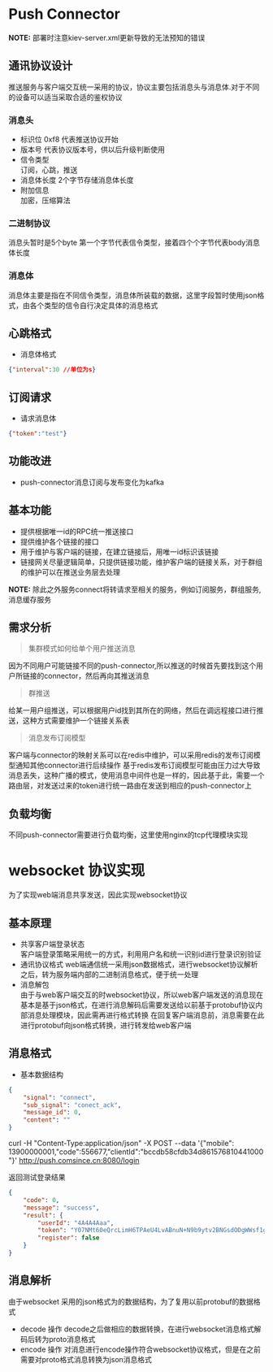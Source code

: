 # Push Connector

**NOTE:** 部署时注意kiev-server.xml更新导致的无法预知的错误

## 通讯协议设计
推送服务与客户端交互统一采用的协议，协议主要包括消息头与消息体.对于不同的设备可以适当采取合适的鉴权协议

### 消息头
* 标识位 0xf8 代表推送协议开始
* 版本号 代表协议版本号，供以后升级判断使用
* 信令类型  
订阅，心跳，推送
* 消息体长度 2个字节存储消息体长度
* 附加信息  
加密，压缩算法

### 二进制协议
消息头暂时是5个byte
第一个字节代表信令类型，接着四个个字节代表body消息体长度

### 消息体
消息体主要是指在不同信令类型，消息体所装载的数据，这里字段暂时使用json格式，由各个类型的信令自行决定具体的消息格式


## 心跳格式
* 消息体格式
```json
{"interval":30 //单位为s}
```

## 订阅请求
* 请求消息体
````json
{"token":"test"}
````

## 功能改进
* push-connector消息订阅与发布变化为kafka

## 基本功能
* 提供根据唯一id的RPC统一推送接口
* 提供维护各个链接的接口
* 用于维护与客户端的链接，在建立链接后，用唯一id标识该链接
* 链接网关尽量逻辑简单，只提供链接功能，维护客户端的链接关系，对于群组的维护可以在推送业务层去处理

**NOTE:** 除此之外服务connect将转请求至相关的服务，例如订阅服务，群组服务,消息缓存服务

## 需求分析
> 集群模式如何给单个用户推送消息  
  
因为不同用户可能链接不同的push-connector,所以推送的时候首先要找到这个用户所链接的connector，然后再向其推送消息

> 群推送  
  
给某一用户组推送，可以根据用户id找到其所在的网络，然后在调远程接口进行推送，这种方式需要维护一个链接关系表

> 消息发布订阅模型  
  
客户端与connector的映射关系可以在redis中维护，可以采用redis的发布订阅模型通知其他connector进行后续操作
基于redis发布订阅模型可能由压力过大导致消息丢失，这种广播的模式，使用消息中间件也是一样的，因此基于此，需要一个路由层，对发送过来的token进行统一路由在发送到相应的push-connector上

## 负载均衡
不同push-connector需要进行负载均衡，这里使用nginx的tcp代理模块实现

# websocket 协议实现
为了实现web端消息共享发送，因此实现websocket协议
## 基本原理
* 共享客户端登录状态  
客户端登录策略采用统一的方式，利用用户名和统一识别id进行登录识别验证
* 通讯协议格式
web端通信统一采用json数据格式，进行websocket协议解析之后，转为服务端内部的二进制消息格式，便于统一处理
* 消息解包  
由于与web客户端交互的时websocket协议，所以web客户端发送的消息现在基本是基于json格式，在进行消息解码后需要发送给以前基于protobuf协议内部消息处理模块，因此需再进行格式转换
在回复客户端消息前，消息需要在此进行protobuf向json格式转换，进行转发给web客户端


## 消息格式
* 基本数据结构  

```json
{
	"signal": "connect",
	"sub_signal": "conect_ack",
	"message_id": 0,
	"content": ""
}
```

curl -H "Content-Type:application/json" -X POST --data '{"mobile": 13900000001,"code":556677,"clientId":"bccdb58cfdb34d861576810441000"}' http://push.comsince.cn:8080/login

返回测试登录结果

```json
{
	"code": 0,
	"message": "success",
	"result": {
		"userId": "4A4A4Aaa",
		"token": "Y07NMt60eQrcLimH6TPAeU4LvABnuN+N9b9ytv2BNGsdODgWWsf1gVOCFf+gPBbyX7PkBLRWl2H3UlXwcX8F4mGMcZfnn/tpn1zH3itSEgwFJIICehRkHm3j78QGSZ2ADClVzK4HWPEme2lNpPqfSdLlxEZ/NQytazBayTNlCfQ=",
		"register": false
	}
}
```

## 消息解析
由于websocket 采用的json格式为的数据结构，为了复用以前protobuf的数据格式
* decode 操作
decode之后做相应的数据转换，在进行websocket消息格式解码后转为proto消息格式
* encode 操作
对消息进行encode操作符合websocket协议格式，但是在之前需要对proto格式消息转换为json消息格式